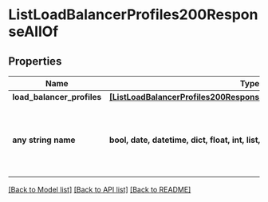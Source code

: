 # ListLoadBalancerProfiles200ResponseAllOf


## Properties
Name | Type | Description | Notes
------------ | ------------- | ------------- | -------------
**load_balancer_profiles** | [**[ListLoadBalancerProfiles200ResponseAllOfLoadBalancerProfilesInner]**](ListLoadBalancerProfiles200ResponseAllOfLoadBalancerProfilesInner.md) |  | [optional] 
**any string name** | **bool, date, datetime, dict, float, int, list, str, none_type** | any string name can be used but the value must be the correct type | [optional]

[[Back to Model list]](../README.md#documentation-for-models) [[Back to API list]](../README.md#documentation-for-api-endpoints) [[Back to README]](../README.md)


